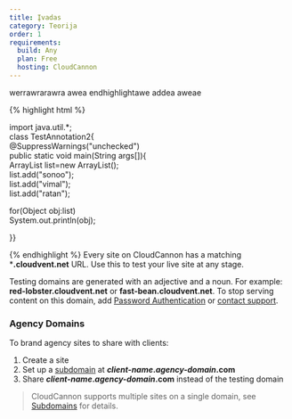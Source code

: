 ```yaml
---
title: Įvadas
category: Teorija
order: 1
requirements:
  build: Any
  plan: Free
  hosting: CloudCannon
---
```


werrawrarawra
awea
endhighlightawe
addea
aweae

{% highlight html %}

import java.util.*;  
class TestAnnotation2{  
@SuppressWarnings("unchecked")  
public static void main(String args[]){  
ArrayList list=new ArrayList();  
list.add("sonoo");  
list.add("vimal");  
list.add("ratan");  
  
for(Object obj:list)  
System.out.println(obj);  
  
}}  

{% endhighlight %}
Every site on CloudCannon has a matching ***.cloudvent.net** URL. Use this to test your live site at any stage.

Testing domains are generated with an adjective and a noun. For example: **red-lobster.cloudvent.net** or **fast-bean.cloudvent.net**.
To stop serving content on this domain, add [Password Authentication](/authentication/password/) or [contact support](mailto:support@cloudcannon.com).


### Agency Domains

To brand agency sites to share with clients:

1. Create a site
3. Set up a [subdomain](/domains/subdomains/) at ***client-name*.*agency-domain*.com**
4. Share ***client-name*.*agency-domain*.com** instead of the testing domain

> CloudCannon supports multiple sites on a single domain, see [Subdomains](/domains/subdomains/) for details.
